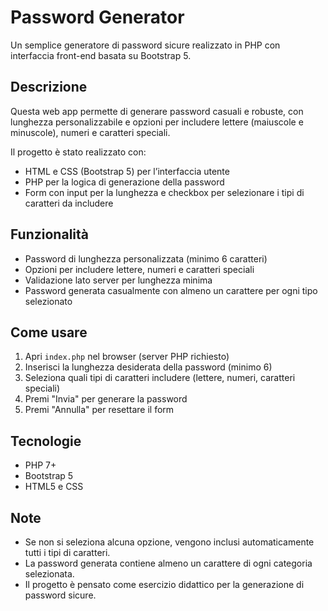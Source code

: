 # Password Generator

Un semplice generatore di password sicure realizzato in PHP con interfaccia front-end basata su Bootstrap 5.

## Descrizione

Questa web app permette di generare password casuali e robuste, con lunghezza personalizzabile e opzioni per includere lettere (maiuscole e minuscole), numeri e caratteri speciali. 

Il progetto è stato realizzato con:

- HTML e CSS (Bootstrap 5) per l’interfaccia utente
- PHP per la logica di generazione della password
- Form con input per la lunghezza e checkbox per selezionare i tipi di caratteri da includere

## Funzionalità

- Password di lunghezza personalizzata (minimo 6 caratteri)
- Opzioni per includere lettere, numeri e caratteri speciali
- Validazione lato server per lunghezza minima
- Password generata casualmente con almeno un carattere per ogni tipo selezionato

## Come usare

1. Apri `index.php` nel browser (server PHP richiesto)
2. Inserisci la lunghezza desiderata della password (minimo 6)
3. Seleziona quali tipi di caratteri includere (lettere, numeri, caratteri speciali)
4. Premi "Invia" per generare la password
5. Premi "Annulla" per resettare il form

## Tecnologie

- PHP 7+
- Bootstrap 5
- HTML5 e CSS

## Note

- Se non si seleziona alcuna opzione, vengono inclusi automaticamente tutti i tipi di caratteri.
- La password generata contiene almeno un carattere di ogni categoria selezionata.
- Il progetto è pensato come esercizio didattico per la generazione di password sicure.